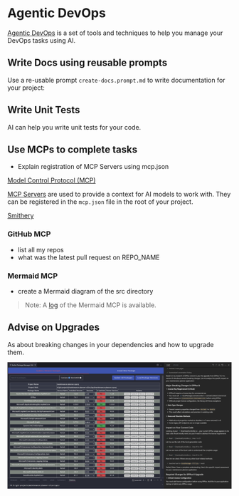 # Agentic DevOps

[Agentic DevOps](https://azure.microsoft.com/en-us/blog/agentic-devops-evolving-software-development-with-github-copilot-and-microsoft-azure/) is a set of tools and techniques to help you manage your DevOps tasks using AI.

## Write Docs using reusable prompts

Use a re-usable prompt `create-docs.prompt.md` to write documentation for your project:

## Write Unit Tests

AI can help you write unit tests for your code.

## Use MCPs to complete tasks

- Explain registration of MCP Servers using mcp.json

[Model Control Protocol (MCP)](https://modelcontextprotocol.io/introduction)

[MCP Servers](https://github.com/modelcontextprotocol/servers) are used to provide a context for AI models to work with. They can be registered in the `mcp.json` file in the root of your project.

[Smithery](https://smithery.ai/)

### GitHub MCP

- list all my repos
- what was the latest pull request on REPO_NAME

### Mermaid MCP

- create a Mermaid diagram of the src directory

> Note: A [log](mermaid-log.md) of the Mermaid MCP is available.

## Advise on Upgrades

As about breaking changes in your dependencies and how to upgrade them.

![Upgrade](_images/upgrade.png)
